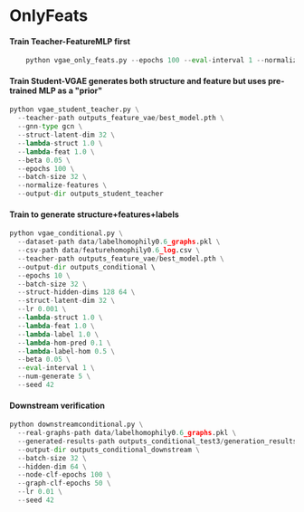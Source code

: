 # OnlyFeats


#### Train Teacher-FeatureMLP first

```python
    python vgae_only_feats.py --epochs 100 --eval-interval 1 --normalize-features --hidden-dims 256 512 --latent-dim 512 --batch-size 512 --beta 0.1
```


#### Train Student-VGAE generates both structure and feature but uses pre-trained MLP as a "prior"

```python
python vgae_student_teacher.py \
  --teacher-path outputs_feature_vae/best_model.pth \
  --gnn-type gcn \
  --struct-latent-dim 32 \
  --lambda-struct 1.0 \
  --lambda-feat 1.0 \
  --beta 0.05 \
  --epochs 100 \
  --batch-size 32 \
  --normalize-features \
  --output-dir outputs_student_teacher
```

#### Train to generate structure+features+labels

```python
python vgae_conditional.py \
  --dataset-path data/labelhomophily0.6_graphs.pkl \
  --csv-path data/featurehomophily0.6_log.csv \
  --teacher-path outputs_feature_vae/best_model.pth \
  --output-dir outputs_conditional \     
  --epochs 10 \
  --batch-size 32 \
  --struct-hidden-dims 128 64 \
  --struct-latent-dim 32 \
  --lr 0.001 \
  --lambda-struct 1.0 \
  --lambda-feat 1.0 \
  --lambda-label 1.0 \
  --lambda-hom-pred 0.1 \
  --lambda-label-hom 0.5 \
  --beta 0.05 \
  --eval-interval 1 \
  --num-generate 5 \
  --seed 42
  ```

#### Downstream verification

```python
python downstreamconditional.py \
  --real-graphs-path data/labelhomophily0.6_graphs.pkl \
  --generated-results-path outputs_conditional_test3/generation_results.pkl \
  --output-dir outputs_conditional_downstream \
  --batch-size 32 \
  --hidden-dim 64 \
  --node-clf-epochs 100 \
  --graph-clf-epochs 50 \
  --lr 0.01 \
  --seed 42
```
